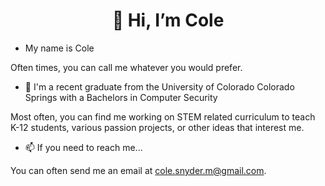 <h1 style="text-align:center;">👋 Hi, I’m Cole</h1>

- My name is Cole

Often times, you can call me whatever you would prefer.


- 🌱 I'm a recent graduate from the University of Colorado Colorado Springs with a Bachelors in Computer Security

Most often, you can find me working on STEM related curriculum to teach K-12 students, various passion projects, or other ideas that interest me.

- 📫 If you need to reach me...


You can often send me an email at cole.snyder.m@gmail.com.

<!---
MidLanerST/MidLanerST is a ✨ special ✨ repository because its `README.md` (this file) appears on your GitHub profile.
You can click the Preview link to take a look at your changes.
--->
